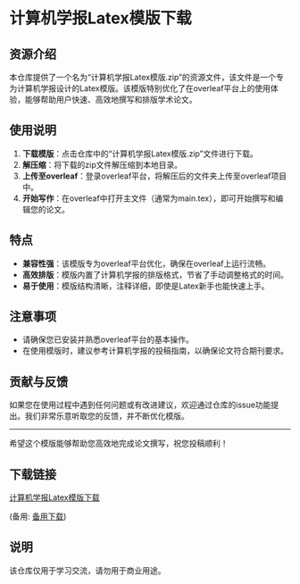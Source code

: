 # 计算机学报Latex模版下载

## 资源介绍

本仓库提供了一个名为“计算机学报Latex模版.zip”的资源文件，该文件是一个专为计算机学报设计的Latex模版。该模版特别优化了在overleaf平台上的使用体验，能够帮助用户快速、高效地撰写和排版学术论文。

## 使用说明

1. **下载模版**：点击仓库中的“计算机学报Latex模版.zip”文件进行下载。
2. **解压缩**：将下载的zip文件解压缩到本地目录。
3. **上传至overleaf**：登录overleaf平台，将解压后的文件夹上传至overleaf项目中。
4. **开始写作**：在overleaf中打开主文件（通常为main.tex），即可开始撰写和编辑您的论文。

## 特点

- **兼容性强**：该模版专为overleaf平台优化，确保在overleaf上运行流畅。
- **高效排版**：模版内置了计算机学报的排版格式，节省了手动调整格式的时间。
- **易于使用**：模版结构清晰，注释详细，即使是Latex新手也能快速上手。

## 注意事项

- 请确保您已安装并熟悉overleaf平台的基本操作。
- 在使用模版时，建议参考计算机学报的投稿指南，以确保论文符合期刊要求。

## 贡献与反馈

如果您在使用过程中遇到任何问题或有改进建议，欢迎通过仓库的issue功能提出。我们非常乐意听取您的反馈，并不断优化模版。

---

希望这个模版能够帮助您高效地完成论文撰写，祝您投稿顺利！

## 下载链接
[计算机学报Latex模版下载](https://pan.quark.cn/s/a9264ca9808e) 

(备用: [备用下载](https://pan.baidu.com/s/1BTZ9atVeNwpVoLtcPvs92g?pwd=1234))

## 说明

该仓库仅用于学习交流，请勿用于商业用途。
